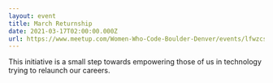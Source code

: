 ```yaml
---
layout: event
title: March Returnship
date: 2021-03-17T02:00:00.000Z
url: https://www.meetup.com/Women-Who-Code-Boulder-Denver/events/lfwzcsyccfbvb/
---
```

This initiative is a small step towards empowering those of us in technology trying to relaunch our careers.